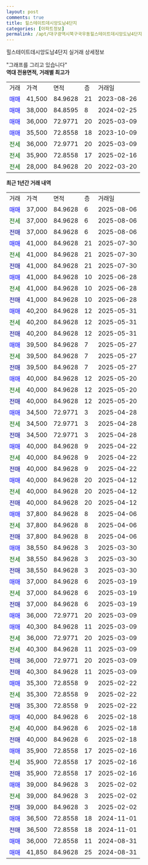 ```yaml
---
layout: post
comments: true
title: 힐스테이트데시앙도남4단지
categories: [아파트정보]
permalink: /apt/대구광역시북구국우동힐스테이트데시앙도남4단지
---
```


힐스테이트데시앙도남4단지 실거래 상세정보

<script type="text/javascript">
  google.charts.load('current', {'packages':['line', 'corechart']});
  google.charts.setOnLoadCallback(drawChart);

  function drawChart() {
    var data = new google.visualization.DataTable();
    data.addColumn('date', '거래일');
    data.addColumn('number', "매매");
    data.addColumn('number', "전세");
    data.addColumn('number', "전매");

    data.addRows([[new Date(Date.parse("2025-08-06")), 37000, null, null], [new Date(Date.parse("2025-08-06")), null, 37000, null], [new Date(Date.parse("2025-08-06")), null, null, 37000], [new Date(Date.parse("2025-07-30")), 41000, null, null], [new Date(Date.parse("2025-07-30")), null, 41000, null], [new Date(Date.parse("2025-07-30")), null, null, 41000], [new Date(Date.parse("2025-06-28")), 41000, null, null], [new Date(Date.parse("2025-06-28")), null, 41000, null], [new Date(Date.parse("2025-06-28")), null, null, 41000], [new Date(Date.parse("2025-05-31")), 40200, null, null], [new Date(Date.parse("2025-05-31")), null, 40200, null], [new Date(Date.parse("2025-05-31")), null, null, 40200], [new Date(Date.parse("2025-05-27")), 39500, null, null], [new Date(Date.parse("2025-05-27")), null, 39500, null], [new Date(Date.parse("2025-05-27")), null, null, 39500], [new Date(Date.parse("2025-05-20")), 40000, null, null], [new Date(Date.parse("2025-05-20")), null, 40000, null], [new Date(Date.parse("2025-05-20")), null, null, 40000], [new Date(Date.parse("2025-04-28")), 34500, null, null], [new Date(Date.parse("2025-04-28")), null, 34500, null], [new Date(Date.parse("2025-04-28")), null, null, 34500], [new Date(Date.parse("2025-04-22")), 40000, null, null], [new Date(Date.parse("2025-04-22")), null, 40000, null], [new Date(Date.parse("2025-04-22")), null, null, 40000], [new Date(Date.parse("2025-04-12")), 40000, null, null], [new Date(Date.parse("2025-04-12")), null, 40000, null], [new Date(Date.parse("2025-04-12")), null, null, 40000], [new Date(Date.parse("2025-04-06")), 37800, null, null], [new Date(Date.parse("2025-04-06")), null, 37800, null], [new Date(Date.parse("2025-04-06")), null, null, 37800], [new Date(Date.parse("2025-03-30")), 38550, null, null], [new Date(Date.parse("2025-03-30")), null, 38550, null], [new Date(Date.parse("2025-03-30")), null, null, 38550], [new Date(Date.parse("2025-03-19")), 37000, null, null], [new Date(Date.parse("2025-03-19")), null, 37000, null], [new Date(Date.parse("2025-03-19")), null, null, 37000], [new Date(Date.parse("2025-03-09")), 36000, null, null], [new Date(Date.parse("2025-03-09")), 40300, null, null], [new Date(Date.parse("2025-03-09")), null, 36000, null], [new Date(Date.parse("2025-03-09")), null, 40300, null], [new Date(Date.parse("2025-03-09")), null, null, 36000], [new Date(Date.parse("2025-03-09")), null, null, 40300], [new Date(Date.parse("2025-02-22")), 35300, null, null], [new Date(Date.parse("2025-02-22")), null, 35300, null], [new Date(Date.parse("2025-02-22")), null, null, 35300], [new Date(Date.parse("2025-02-18")), 40000, null, null], [new Date(Date.parse("2025-02-18")), null, 40000, null], [new Date(Date.parse("2025-02-18")), null, null, 40000], [new Date(Date.parse("2025-02-16")), 35900, null, null], [new Date(Date.parse("2025-02-16")), null, 35900, null], [new Date(Date.parse("2025-02-16")), null, null, 35900], [new Date(Date.parse("2025-02-02")), 39000, null, null], [new Date(Date.parse("2025-02-02")), null, 39000, null], [new Date(Date.parse("2025-02-02")), null, null, 39000], [new Date(Date.parse("2024-11-01")), 36500, null, null], [new Date(Date.parse("2024-11-01")), null, null, 36500], [new Date(Date.parse("2024-08-31")), 36000, null, null], [new Date(Date.parse("2024-08-31")), 41850, null, null]]);

    var options = {
      hAxis: {
        format: 'yyyy/MM/dd'
      },    
      lineWidth: 0,
      pointsVisible: true,    
      title: '최근 1년간 유형별 실거래가 분포',
      legend: { position: 'bottom' }
    };

    var formatter = new google.visualization.NumberFormat({pattern:'###,###'} );
    formatter.format(data, 1);
    formatter.format(data, 2);
    
    setTimeout(function() {
        var chart = new google.visualization.LineChart(document.getElementById('columnchart_material'));
        chart.draw(data, (options));
        document.getElementById('loading').style.display = 'none';
    }, 200);
  }
</script>


<div id="loading" style="z-index:20; display: block; margin-left: 0px">"그래프를 그리고 있습니다"</div>
<div id="columnchart_material" style="width: 95%; margin-left: 0px; display: block"></div>
<!-- contents start -->
<b>역대 전용면적, 거래별 최고가</b>
<table class="sortable">
    <tr>
      <td>거래</td>
      <td>가격</td>
      <td>면적</td>
      <td>층</td>
      <td>거래일</td>
    </tr>
        <tr>
          <td><a style="color: blue">매매</a></td>
          <td>41,500</td>
          <td>84.9628</td>
          <td>21</td>
          <td>2023-08-26</td>
        </tr>            <tr>
          <td><a style="color: blue">매매</a></td>
          <td>38,000</td>
          <td>84.8595</td>
          <td>8</td>
          <td>2024-02-25</td>
        </tr>            <tr>
          <td><a style="color: blue">매매</a></td>
          <td>36,000</td>
          <td>72.9771</td>
          <td>20</td>
          <td>2025-03-09</td>
        </tr>            <tr>
          <td><a style="color: blue">매매</a></td>
          <td>35,500</td>
          <td>72.8558</td>
          <td>18</td>
          <td>2023-10-09</td>
        </tr>        
        <tr>
              <td><a style="color: darkgreen">전세</a></td>
              <td>36,000</td>
              <td>72.9771</td>
              <td>20</td>
              <td>2025-03-09</td>
            </tr>            <tr>
              <td><a style="color: darkgreen">전세</a></td>
              <td>35,900</td>
              <td>72.8558</td>
              <td>17</td>
              <td>2025-02-16</td>
            </tr>            <tr>
              <td><a style="color: darkgreen">전세</a></td>
              <td>28,000</td>
              <td>84.9628</td>
              <td>20</td>
              <td>2022-03-20</td>
            </tr>        
    
</table>

<b>최근 1년간 거래 내역</b>

<table class="sortable">
    <tr>
      <td>거래</td>
      <td>가격</td>
      <td>면적</td>
      <td>층</td>
      <td>거래일</td>
    </tr>
    <tr>
      <td><a style="color: blue">매매</a></td>
      <td>37,000</td>
      <td>84.9628</td>
      <td>6</td>
      <td>2025-08-06</td>
    </tr>          <tr>
      <td><a style="color: darkgreen">전세</a></td>
      <td>37,000</td>
      <td>84.9628</td>
      <td>6</td>
      <td>2025-08-06</td>
    </tr>          <tr>
      <td><a style="color: darkblue">전매</a></td>
      <td>37,000</td>
      <td>84.9628</td>
      <td>6</td>
      <td>2025-08-06</td>
    </tr>          <tr>
      <td><a style="color: blue">매매</a></td>
      <td>41,000</td>
      <td>84.9628</td>
      <td>21</td>
      <td>2025-07-30</td>
    </tr>          <tr>
      <td><a style="color: darkgreen">전세</a></td>
      <td>41,000</td>
      <td>84.9628</td>
      <td>21</td>
      <td>2025-07-30</td>
    </tr>          <tr>
      <td><a style="color: darkblue">전매</a></td>
      <td>41,000</td>
      <td>84.9628</td>
      <td>21</td>
      <td>2025-07-30</td>
    </tr>          <tr>
      <td><a style="color: blue">매매</a></td>
      <td>41,000</td>
      <td>84.9628</td>
      <td>10</td>
      <td>2025-06-28</td>
    </tr>          <tr>
      <td><a style="color: darkgreen">전세</a></td>
      <td>41,000</td>
      <td>84.9628</td>
      <td>10</td>
      <td>2025-06-28</td>
    </tr>          <tr>
      <td><a style="color: darkblue">전매</a></td>
      <td>41,000</td>
      <td>84.9628</td>
      <td>10</td>
      <td>2025-06-28</td>
    </tr>          <tr>
      <td><a style="color: blue">매매</a></td>
      <td>40,200</td>
      <td>84.9628</td>
      <td>12</td>
      <td>2025-05-31</td>
    </tr>          <tr>
      <td><a style="color: darkgreen">전세</a></td>
      <td>40,200</td>
      <td>84.9628</td>
      <td>12</td>
      <td>2025-05-31</td>
    </tr>          <tr>
      <td><a style="color: darkblue">전매</a></td>
      <td>40,200</td>
      <td>84.9628</td>
      <td>12</td>
      <td>2025-05-31</td>
    </tr>          <tr>
      <td><a style="color: blue">매매</a></td>
      <td>39,500</td>
      <td>84.9628</td>
      <td>7</td>
      <td>2025-05-27</td>
    </tr>          <tr>
      <td><a style="color: darkgreen">전세</a></td>
      <td>39,500</td>
      <td>84.9628</td>
      <td>7</td>
      <td>2025-05-27</td>
    </tr>          <tr>
      <td><a style="color: darkblue">전매</a></td>
      <td>39,500</td>
      <td>84.9628</td>
      <td>7</td>
      <td>2025-05-27</td>
    </tr>          <tr>
      <td><a style="color: blue">매매</a></td>
      <td>40,000</td>
      <td>84.9628</td>
      <td>12</td>
      <td>2025-05-20</td>
    </tr>          <tr>
      <td><a style="color: darkgreen">전세</a></td>
      <td>40,000</td>
      <td>84.9628</td>
      <td>12</td>
      <td>2025-05-20</td>
    </tr>          <tr>
      <td><a style="color: darkblue">전매</a></td>
      <td>40,000</td>
      <td>84.9628</td>
      <td>12</td>
      <td>2025-05-20</td>
    </tr>          <tr>
      <td><a style="color: blue">매매</a></td>
      <td>34,500</td>
      <td>72.9771</td>
      <td>3</td>
      <td>2025-04-28</td>
    </tr>          <tr>
      <td><a style="color: darkgreen">전세</a></td>
      <td>34,500</td>
      <td>72.9771</td>
      <td>3</td>
      <td>2025-04-28</td>
    </tr>          <tr>
      <td><a style="color: darkblue">전매</a></td>
      <td>34,500</td>
      <td>72.9771</td>
      <td>3</td>
      <td>2025-04-28</td>
    </tr>          <tr>
      <td><a style="color: blue">매매</a></td>
      <td>40,000</td>
      <td>84.9628</td>
      <td>9</td>
      <td>2025-04-22</td>
    </tr>          <tr>
      <td><a style="color: darkgreen">전세</a></td>
      <td>40,000</td>
      <td>84.9628</td>
      <td>9</td>
      <td>2025-04-22</td>
    </tr>          <tr>
      <td><a style="color: darkblue">전매</a></td>
      <td>40,000</td>
      <td>84.9628</td>
      <td>9</td>
      <td>2025-04-22</td>
    </tr>          <tr>
      <td><a style="color: blue">매매</a></td>
      <td>40,000</td>
      <td>84.9628</td>
      <td>20</td>
      <td>2025-04-12</td>
    </tr>          <tr>
      <td><a style="color: darkgreen">전세</a></td>
      <td>40,000</td>
      <td>84.9628</td>
      <td>20</td>
      <td>2025-04-12</td>
    </tr>          <tr>
      <td><a style="color: darkblue">전매</a></td>
      <td>40,000</td>
      <td>84.9628</td>
      <td>20</td>
      <td>2025-04-12</td>
    </tr>          <tr>
      <td><a style="color: blue">매매</a></td>
      <td>37,800</td>
      <td>84.9628</td>
      <td>8</td>
      <td>2025-04-06</td>
    </tr>          <tr>
      <td><a style="color: darkgreen">전세</a></td>
      <td>37,800</td>
      <td>84.9628</td>
      <td>8</td>
      <td>2025-04-06</td>
    </tr>          <tr>
      <td><a style="color: darkblue">전매</a></td>
      <td>37,800</td>
      <td>84.9628</td>
      <td>8</td>
      <td>2025-04-06</td>
    </tr>          <tr>
      <td><a style="color: blue">매매</a></td>
      <td>38,550</td>
      <td>84.9628</td>
      <td>3</td>
      <td>2025-03-30</td>
    </tr>          <tr>
      <td><a style="color: darkgreen">전세</a></td>
      <td>38,550</td>
      <td>84.9628</td>
      <td>3</td>
      <td>2025-03-30</td>
    </tr>          <tr>
      <td><a style="color: darkblue">전매</a></td>
      <td>38,550</td>
      <td>84.9628</td>
      <td>3</td>
      <td>2025-03-30</td>
    </tr>          <tr>
      <td><a style="color: blue">매매</a></td>
      <td>37,000</td>
      <td>84.9628</td>
      <td>6</td>
      <td>2025-03-19</td>
    </tr>          <tr>
      <td><a style="color: darkgreen">전세</a></td>
      <td>37,000</td>
      <td>84.9628</td>
      <td>6</td>
      <td>2025-03-19</td>
    </tr>          <tr>
      <td><a style="color: darkblue">전매</a></td>
      <td>37,000</td>
      <td>84.9628</td>
      <td>6</td>
      <td>2025-03-19</td>
    </tr>          <tr>
      <td><a style="color: blue">매매</a></td>
      <td>36,000</td>
      <td>72.9771</td>
      <td>20</td>
      <td>2025-03-09</td>
    </tr>          <tr>
      <td><a style="color: blue">매매</a></td>
      <td>40,300</td>
      <td>84.9628</td>
      <td>11</td>
      <td>2025-03-09</td>
    </tr>          <tr>
      <td><a style="color: darkgreen">전세</a></td>
      <td>36,000</td>
      <td>72.9771</td>
      <td>20</td>
      <td>2025-03-09</td>
    </tr>          <tr>
      <td><a style="color: darkgreen">전세</a></td>
      <td>40,300</td>
      <td>84.9628</td>
      <td>11</td>
      <td>2025-03-09</td>
    </tr>          <tr>
      <td><a style="color: darkblue">전매</a></td>
      <td>36,000</td>
      <td>72.9771</td>
      <td>20</td>
      <td>2025-03-09</td>
    </tr>          <tr>
      <td><a style="color: darkblue">전매</a></td>
      <td>40,300</td>
      <td>84.9628</td>
      <td>11</td>
      <td>2025-03-09</td>
    </tr>          <tr>
      <td><a style="color: blue">매매</a></td>
      <td>35,300</td>
      <td>72.8558</td>
      <td>9</td>
      <td>2025-02-22</td>
    </tr>          <tr>
      <td><a style="color: darkgreen">전세</a></td>
      <td>35,300</td>
      <td>72.8558</td>
      <td>9</td>
      <td>2025-02-22</td>
    </tr>          <tr>
      <td><a style="color: darkblue">전매</a></td>
      <td>35,300</td>
      <td>72.8558</td>
      <td>9</td>
      <td>2025-02-22</td>
    </tr>          <tr>
      <td><a style="color: blue">매매</a></td>
      <td>40,000</td>
      <td>84.9628</td>
      <td>6</td>
      <td>2025-02-18</td>
    </tr>          <tr>
      <td><a style="color: darkgreen">전세</a></td>
      <td>40,000</td>
      <td>84.9628</td>
      <td>6</td>
      <td>2025-02-18</td>
    </tr>          <tr>
      <td><a style="color: darkblue">전매</a></td>
      <td>40,000</td>
      <td>84.9628</td>
      <td>6</td>
      <td>2025-02-18</td>
    </tr>          <tr>
      <td><a style="color: blue">매매</a></td>
      <td>35,900</td>
      <td>72.8558</td>
      <td>17</td>
      <td>2025-02-16</td>
    </tr>          <tr>
      <td><a style="color: darkgreen">전세</a></td>
      <td>35,900</td>
      <td>72.8558</td>
      <td>17</td>
      <td>2025-02-16</td>
    </tr>          <tr>
      <td><a style="color: darkblue">전매</a></td>
      <td>35,900</td>
      <td>72.8558</td>
      <td>17</td>
      <td>2025-02-16</td>
    </tr>          <tr>
      <td><a style="color: blue">매매</a></td>
      <td>39,000</td>
      <td>84.9628</td>
      <td>3</td>
      <td>2025-02-02</td>
    </tr>          <tr>
      <td><a style="color: darkgreen">전세</a></td>
      <td>39,000</td>
      <td>84.9628</td>
      <td>3</td>
      <td>2025-02-02</td>
    </tr>          <tr>
      <td><a style="color: darkblue">전매</a></td>
      <td>39,000</td>
      <td>84.9628</td>
      <td>3</td>
      <td>2025-02-02</td>
    </tr>          <tr>
      <td><a style="color: blue">매매</a></td>
      <td>36,500</td>
      <td>72.8558</td>
      <td>18</td>
      <td>2024-11-01</td>
    </tr>          <tr>
      <td><a style="color: darkblue">전매</a></td>
      <td>36,500</td>
      <td>72.8558</td>
      <td>18</td>
      <td>2024-11-01</td>
    </tr>          <tr>
      <td><a style="color: blue">매매</a></td>
      <td>36,000</td>
      <td>72.8558</td>
      <td>11</td>
      <td>2024-08-31</td>
    </tr>          <tr>
      <td><a style="color: blue">매매</a></td>
      <td>41,850</td>
      <td>84.9628</td>
      <td>25</td>
      <td>2024-08-31</td>
    </tr>      </table>
<!-- contents end -->    

